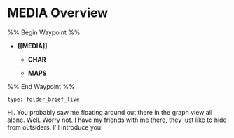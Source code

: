 # MEDIA Overview
%% Begin Waypoint %%
- **[[MEDIA]]**
	- **CHAR**

	- **MAPS**


%% End Waypoint %%
 
```ccard
type: folder_brief_live
```
 
Hi. You probably saw me floating around out there in the graph view all alone. Well. Worry not. I have my friends with me there, they just like to hide from outsiders. I'll introduce you!